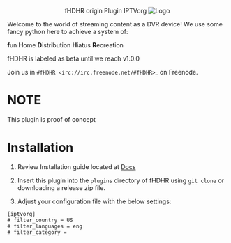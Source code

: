<p align="center">fHDHR origin Plugin IPTVorg    <img src="docs/images/logo.ico" alt="Logo"/></p>


Welcome to the world of streaming content as a DVR device! We use some fancy python here to achieve a system of:

**f**un
**H**ome
**D**istribution
**H**iatus
**R**ecreation

fHDHR is labeled as beta until we reach v1.0.0

Join us in `#fHDHR <irc://irc.freenode.net/#fHDHR>`_ on Freenode.

# NOTE
This plugin is proof of concept

# Installation

1) Review Installation guide located at [Docs](https://fhdhr.github.io/fHDHR_Docs/plugins/)

2) Insert this plugin into the `plugins` directory of fHDHR using `git clone` or downloading a release zip file.

3) Adjust your configuration file with the below settings:

````
[iptvorg]
# filter_country = US
# filter_languages = eng
# filter_category = 
````
